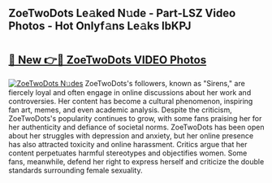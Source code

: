 ## ZoeTwoDots Le𝚊ked N𝚞de - Part-LSZ Video Photos - Hot Onlyf𝚊ns Le𝚊ks lbKPJ

# <h2><a href="http://ab83612.deff.icu/?id=ZoeTwoDots">🔗 New 👉🔴 ZoeTwoDots VIDEO Photos</a></h2>

[![ZoeTwoDots N𝚞des](https://i.imgur.com/rIISA9y.gif)](http://ab83612.deff.icu/?id=ZoeTwoDots)
ZoeTwoDots's followers, known as "Sirens," are fiercely loyal and often engage in online discussions about her work and controversies. Her content has become a cultural phenomenon, inspiring fan art, memes, and even academic analysis. Despite the criticism, ZoeTwoDots's popularity continues to grow, with some fans praising her for her authenticity and defiance of societal norms. ZoeTwoDots has been open about her struggles with depression and anxiety, but her online presence has also attracted toxicity and online harassment. Critics argue that her content perpetuates harmful stereotypes and objectifies women. Some fans, meanwhile, defend her right to express herself and criticize the double standards surrounding female sexuality.
